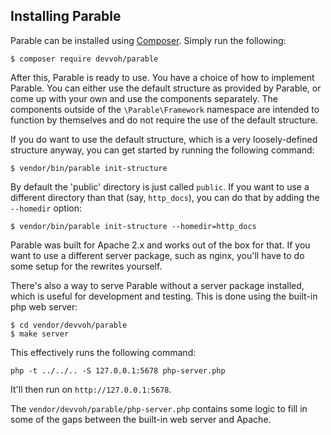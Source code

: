 ## Installing Parable

Parable can be installed using [Composer](https://getcomposer.org). Simply run the following:

```
$ composer require devvoh/parable
```

After this, Parable is ready to use. You have a choice of how to implement
Parable. You can either use the default structure as provided by Parable,
or come up with your own and use the components separately. The components
outside of the `\Parable\Framework` namespace are intended to function by
themselves and do not require the use of the default structure.

If you do want to use the default structure, which is a very loosely-defined
structure anyway, you can get started by running the following command:

```
$ vendor/bin/parable init-structure
```

By default the 'public' directory is just called `public`. If you want to
use a different directory than that (say, `http_docs`), you can do that by adding the `--homedir`
option:

```
$ vendor/bin/parable init-structure --homedir=http_docs
```

Parable was built for Apache 2.x and works out of the box for that. If you want
to use a different server package, such as nginx, you'll have to do some
setup for the rewrites yourself.

There's also a way to serve Parable without a server package installed,
which is useful for development and testing. This is done using the built-in
php web server:

```
$ cd vendor/devvoh/parable
$ make server
```

This effectively runs the following command:

```
php -t ../../.. -S 127.0.0.1:5678 php-server.php
```

It'll then run on `http://127.0.0.1:5678`.

The `vendor/devvoh/parable/php-server.php` contains some logic to fill in
some of the gaps between the built-in web server and Apache.
